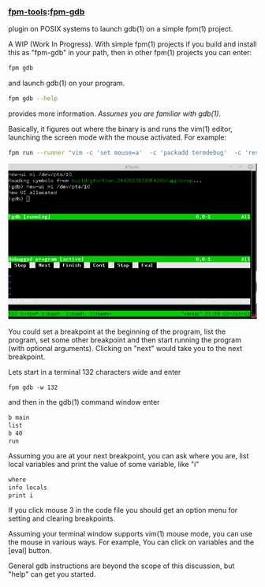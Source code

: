 ### [fpm-tools](https://github.com/search?q="fpm-tools"%20in:topic%20language:fortran):[fpm-gdb](https://urbanjost.github.io/fpm-gdb/fpm-gdb.1.html)

plugin on POSIX systems to launch gdb(1) on a simple fpm(1) project.

A WIP (Work In Progress). With simple fpm(1) projects if you build 
and install this as "fpm-gdb" in your path, then in other fpm(1)
projects you can enter:

```bash
fpm gdb
```
and launch gdb(1) on your program. 

```bash
fpm gdb --help
```
provides more information. *Assumes you are familiar with gdb(1)*.

Basically, it figures out where the binary is and runs the vim(1)
editor, launching the screen mode with the mouse activated. For example:
```bash
fpm run --runner "vim -c 'set mouse=a'  -c 'packadd termdebug'  -c 'resize +10'  -c 'Termdebug build/gfortran_2A42023B310FA28D/app/fpm-gdb' app*.f90"
```
![gdb](docs/images/fpm-gdb.gif)

You could set a breakpoint at the beginning of the program, list the
program, set some other breakpoint and then start running the program
(with optional arguments).  Clicking on "next" would take you to the
next breakpoint.

Lets start in a terminal 132 characters wide and enter
```text
fpm gdb -w 132
```
and then in the gdb(1) command window enter
```text
b main
list
b 40
run  
```
Assuming you are at your next breakpoint, you can ask where you are,
list local variables and print the value of some variable, like "i"
```text
where
info locals
print i
```
If you click mouse 3 in the code file you should get an option menu for
setting and clearing breakpoints.

Assuming your terminal window supports vim(1) mouse mode, you can use the
mouse in various ways. For example, You can click on variables and the
[eval] button.

General gdb instructions are beyond the scope of this discussion, but
"help" can get you started.
